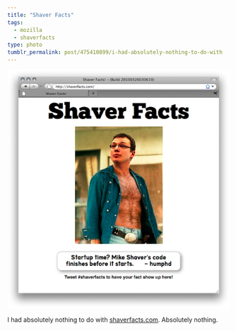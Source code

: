 ```yaml
---
title: "Shaver Facts"
tags:
  - mozilla
  - shaverfacts
type: photo
tumblr_permalink: post/475410899/i-had-absolutely-nothing-to-do-with
---
```


[![](/img/posts/shaver-facts.png)](/img/posts/originals/shaver-facts.png)

I had absolutely nothing to do with [shaverfacts.com](http://shaverfacts.com). Absolutely nothing.
